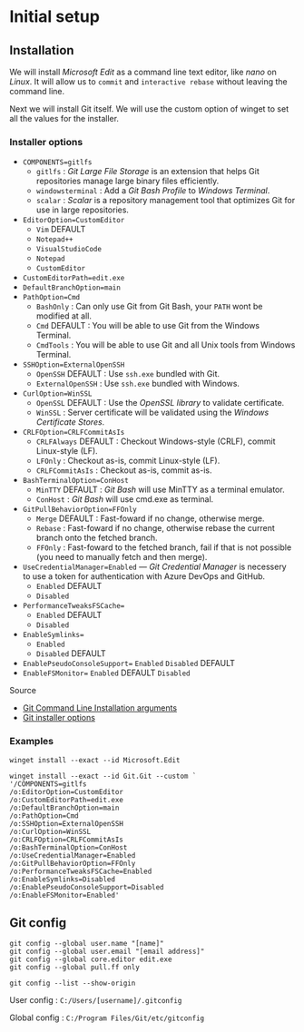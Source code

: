 # Initial setup

## Installation

We will install *Microsoft Edit* as a command line text editor, like *nano* on *Linux*. It will allow us to `commit` and `interactive rebase` without leaving the command line.

Next we will install Git itself. We will use the custom option of winget to set all the values for the installer. 

### Installer options

- `COMPONENTS=gitlfs`
    - `gitlfs`          : *Git Large File Storage* is an extension that helps Git repositories manage large binary files efficiently.
    - `windowsterminal` : Add a *Git Bash Profile* to *Windows Terminal*.
    - `scalar`          : *Scalar* is a repository management tool that optimizes Git for use in large repositories.
- `EditorOption=CustomEditor`
    - `Vim` DEFAULT
    - `Notepad++`
    - `VisualStudioCode`
    - `Notepad`
    - `CustomEditor`
- `CustomEditorPath=edit.exe`
- `DefaultBranchOption=main`
- `PathOption=Cmd`
    - `BashOnly`    : Can only use Git from Git Bash, your `PATH` wont be modified at all.
    - `Cmd` DEFAULT : You will be able to use Git from the Windows Terminal. 
    - `CmdTools`    : You will be able to use Git and all Unix tools from Windows Terminal.
- `SSHOption=ExternalOpenSSH`
    - `OpenSSH` DEFAULT : Use `ssh.exe` bundled with Git. 
    - `ExternalOpenSSH` : Use `ssh.exe` bundled with Windows.
- `CurlOption=WinSSL`
    - `OpenSSL` DEFAULT : Use the *OpenSSL library* to validate certificate. 
    - `WinSSL`          : Server certificate will be validated using the *Windows Certificate Stores*.
- `CRLFOption=CRLFCommitAsIs`
    - `CRLFAlways` DEFAULT : Checkout Windows-style (CRLF), commit Linux-style (LF).
    - `LFOnly`             : Checkout as-is, commit Linux-style (LF).
    - `CRLFCommitAsIs`     : Checkout as-is, commit as-is.
- `BashTerminalOption=ConHost`
    - `MinTTY` DEFAULT : *Git Bash* will use MinTTY as a terminal emulator. 
    - `ConHost`        : *Git Bash* will use cmd.exe as terminal. 
- `GitPullBehaviorOption=FFOnly`
    - `Merge` DEFAULT : Fast-foward if no change, otherwise merge.
    - `Rebase`        : Fast-foward if no change, otherwise rebase the current branch onto the fetched branch.
    - `FFOnly`        : Fast-foward to the fetched branch, fail if that is not possible (you need to manually fetch and then merge).
- `UseCredentialManager=Enabled` — *Git Credential Manager* is necessery to use a token for authentication with Azure DevOps and GitHub.
    - `Enabled` DEFAULT
    - `Disabled`
- `PerformanceTweaksFSCache=`
    - `Enabled` DEFAULT
    - `Disabled`
- `EnableSymlinks=`
    - `Enabled`
    - `Disabled` DEFAULT
- `EnablePseudoConsoleSupport=`
    `Enabled`
    `Disabled` DEFAULT
- `EnableFSMonitor=`
    `Enabled` DEFAULT
    `Disabled`

Source
- [Git Command Line Installation arguments](https://gitforwindows.org/mapping-between-git-installer-gui-settings-and-command-line-arguments.html)
- [Git installer options](https://gitforwindows.org/silent-or-unattended-installation.html)

### Examples

```Shell
winget install --exact --id Microsoft.Edit

winget install --exact --id Git.Git --custom `
'/COMPONENTS=gitlfs 
/o:EditorOption=CustomEditor 
/o:CustomEditorPath=edit.exe
/o:DefaultBranchOption=main 
/o:PathOption=Cmd
/o:SSHOption=ExternalOpenSSH
/o:CurlOption=WinSSL
/o:CRLFOption=CRLFCommitAsIs
/o:BashTerminalOption=ConHost 
/o:UseCredentialManager=Enabled
/o:GitPullBehaviorOption=FFOnly
/o:PerformanceTweaksFSCache=Enabled
/o:EnableSymlinks=Disabled
/o:EnablePseudoConsoleSupport=Disabled
/o:EnableFSMonitor=Enabled'
```

## Git config

```Shell
git config --global user.name "[name]"
git config --global user.email "[email address]"
git config --global core.editor edit.exe
git config --global pull.ff only
```

```Shell
git config --list --show-origin
```

User config : `C:/Users/[username]/.gitconfig`

Global config : `C:/Program Files/Git/etc/gitconfig`